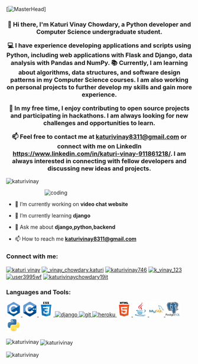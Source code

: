 [![MasterHead](https://camo.githubusercontent.com/48ec00ed4c84e771db4a1db90b56352923a8d644452a32b434d68e97006c9337/68747470733a2f2f63686b736b696c6c732e636f6d2f77702d636f6e74656e742f75706c6f6164732f323032302f30342f504e432d416e696d617465642d42616e6e6572732e676966)]
<h3 align="center">👋 Hi there, I'm Katuri Vinay Chowdary, a Python developer and Computer Science undergraduate student.

💻 I have experience developing applications and scripts using Python, including web applications with Flask and Django, data analysis with Pandas and NumPy.
📚 Currently, I am learning about algorithms, data structures, and software design patterns in my Computer Science courses. I am also working on personal projects to further develop my skills and gain more experience.

🌟 In my free time, I enjoy contributing to open source projects and participating in hackathons. I am always looking for new challenges and opportunities to learn.

📫 Feel free to contact me at katurivinay8311@gmail.com or connect with me on LinkedIn https://www.linkedin.com/in/katuri-vinay-911861218/. I am always interested in connecting with fellow developers and discussing new ideas and projects.
</h3>
<p align="left"> <img src="https://komarev.com/ghpvc/?username=katurivinay&label=Profile%20views&color=0e75b6&style=flat" alt="katurivinay" /> </p>
<img align = "right" alt = "coding" width = "400" src = "https://media2.giphy.com/media/qgQUggAC3Pfv687qPC/giphy.gif?cid=ecf05e47h6gnwq331kr67vjmvremhv0g11zvuvp7gqxhq9n3&rid=giphy.gif&ct=g">

<p align="left"> <a href="https://twitter.com/" target="blank"><img src="https://img.shields.io/twitter/follow/?logo=twitter&style=for-the-badge" alt="" /></a> </p>

- 🔭 I’m currently working on **video chat website**

- 🌱 I’m currently learning **django**

- 💬 Ask me about **django,python,backend**

- 📫 How to reach me **katurivinay8311@gmail.com**

<h3 align="left">Connect with me:</h3>
<p align="left">
<a href="https://linkedin.com/in/katuri vinay" target="blank"><img align="center" src="https://raw.githubusercontent.com/rahuldkjain/github-profile-readme-generator/master/src/images/icons/Social/linked-in-alt.svg" alt="katuri vinay" height="30" width="40" /></a>
<a href="https://instagram.com/_vinay_chowdary.katuri" target="blank"><img align="center" src="https://raw.githubusercontent.com/rahuldkjain/github-profile-readme-generator/master/src/images/icons/Social/instagram.svg" alt="_vinay_chowdary.katuri" height="30" width="40" /></a>
<a href="https://www.codechef.com/users/katurivinay746" target="blank"><img align="center" src="https://cdn.jsdelivr.net/npm/simple-icons@3.1.0/icons/codechef.svg" alt="katurivinay746" height="30" width="40" /></a>
<a href="https://codeforces.com/profile/k_vinay_123" target="blank"><img align="center" src="https://raw.githubusercontent.com/rahuldkjain/github-profile-readme-generator/master/src/images/icons/Social/codeforces.svg" alt="k_vinay_123" height="30" width="40" /></a>
<a href="https://www.leetcode.com/user3995wf" target="blank"><img align="center" src="https://raw.githubusercontent.com/rahuldkjain/github-profile-readme-generator/master/src/images/icons/Social/leet-code.svg" alt="user3995wf" height="30" width="40" /></a>
<a href="https://auth.geeksforgeeks.org/user/katurivinaychowdary19it" target="blank"><img align="center" src="https://raw.githubusercontent.com/rahuldkjain/github-profile-readme-generator/master/src/images/icons/Social/geeks-for-geeks.svg" alt="katurivinaychowdary19it" height="30" width="40" /></a>
</p>

<h3 align="left">Languages and Tools:</h3>
<p align="left"> <a href="https://www.cprogramming.com/" target="_blank" rel="noreferrer"> <img src="https://raw.githubusercontent.com/devicons/devicon/master/icons/c/c-original.svg" alt="c" width="40" height="40"/> </a> <a href="https://www.w3schools.com/cpp/" target="_blank" rel="noreferrer"> <img src="https://raw.githubusercontent.com/devicons/devicon/master/icons/cplusplus/cplusplus-original.svg" alt="cplusplus" width="40" height="40"/> </a> <a href="https://www.w3schools.com/css/" target="_blank" rel="noreferrer"> <img src="https://raw.githubusercontent.com/devicons/devicon/master/icons/css3/css3-original-wordmark.svg" alt="css3" width="40" height="40"/> </a> <a href="https://www.djangoproject.com/" target="_blank" rel="noreferrer"> <img src="https://cdn.worldvectorlogo.com/logos/django.svg" alt="django" width="40" height="40"/> </a> <a href="https://git-scm.com/" target="_blank" rel="noreferrer"> <img src="https://www.vectorlogo.zone/logos/git-scm/git-scm-icon.svg" alt="git" width="40" height="40"/> </a> <a href="https://heroku.com" target="_blank" rel="noreferrer"> <img src="https://www.vectorlogo.zone/logos/heroku/heroku-icon.svg" alt="heroku" width="40" height="40"/> </a> <a href="https://www.w3.org/html/" target="_blank" rel="noreferrer"> <img src="https://raw.githubusercontent.com/devicons/devicon/master/icons/html5/html5-original-wordmark.svg" alt="html5" width="40" height="40"/> </a> <a href="https://www.java.com" target="_blank" rel="noreferrer"> <img src="https://raw.githubusercontent.com/devicons/devicon/master/icons/java/java-original.svg" alt="java" width="40" height="40"/> </a> <a href="https://www.mysql.com/" target="_blank" rel="noreferrer"> <img src="https://raw.githubusercontent.com/devicons/devicon/master/icons/mysql/mysql-original-wordmark.svg" alt="mysql" width="40" height="40"/> </a> <a href="https://www.postgresql.org" target="_blank" rel="noreferrer"> <img src="https://raw.githubusercontent.com/devicons/devicon/master/icons/postgresql/postgresql-original-wordmark.svg" alt="postgresql" width="40" height="40"/> </a> <a href="https://www.python.org" target="_blank" rel="noreferrer"> <img src="https://raw.githubusercontent.com/devicons/devicon/master/icons/python/python-original.svg" alt="python" width="40" height="40"/> </a> </p>

<p><img align="left" src="https://github-readme-stats.vercel.app/api/top-langs?username=katurivinay&show_icons=true&locale=en&layout=compact" alt="katurivinay" /></p>

<p>&nbsp;<img align="center" src="https://github-readme-stats.vercel.app/api?username=katurivinay&show_icons=true&locale=en" alt="katurivinay" /></p>

<p><img align="center" src="https://github-readme-streak-stats.herokuapp.com/?user=katurivinay&" alt="katurivinay" /></p>
